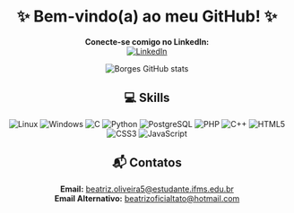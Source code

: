 <h1 align="center">✨ Bem-vindo(a) ao meu GitHub! ✨</h1>

<p align="center">
    <strong>Conecte-se comigo no LinkedIn:</strong><br/>
    <a href="https://linkedin.com/in/beatrizborgex">
        <img alt="LinkedIn" src="https://img.shields.io/badge/LinkedIn-0077B5?style=for-the-badge&logo=linkedin&logoColor=white"/>
    </a>
</p>

<p align="center">
    <img src="https://github-readme-stats.vercel.app/api?username=beatrizborgex&show_icons=true&theme=radical" alt="Borges GitHub stats"/>
</p>

<h2 align="center">💻 Skills</h2>

<p align="center">
    <img alt="Linux" src="https://img.shields.io/badge/Linux-FCC624?style=for-the-badge&logo=linux&logoColor=black"/>
    <img alt="Windows" src="https://img.shields.io/badge/Windows-0078D6?style=for-the-badge&logo=windows&logoColor=white"/>
    <img alt="C" src="https://img.shields.io/badge/c-%2300599C.svg?style=for-the-badge&logo=c&logoColor=white"/>
    <img alt="Python" src="https://img.shields.io/badge/Python-14354C?style=for-the-badge&logo=python&logoColor=white"/>
    <img alt="PostgreSQL" src="https://img.shields.io/badge/PostgreSQL-316192?style=for-the-badge&logo=postgresql&logoColor=white"/>
    <img alt="PHP" src="https://img.shields.io/badge/PHP-777BB4?style=for-the-badge&logo=php&logoColor=white"/>
    <img alt="C++" src="https://img.shields.io/badge/C%2B%2B-00599C?style=for-the-badge&logo=c%2B%2B&logoColor=white"/>
    <img alt="HTML5" src="https://img.shields.io/badge/HTML-239120?style=for-the-badge&logo=html5&logoColor=white"/>
    <img alt="CSS3" src="https://img.shields.io/badge/css3-%231572B6.svg?style=for-the-badge&logo=css3&logoColor=white"/>
    <img alt="JavaScript" src="https://img.shields.io/badge/JavaScript-F7DF1E?style=for-the-badge&logo=javascript&logoColor=black"/>
</p>

<h2 align="center">📬 Contatos</h2>

<p align="center">
    <strong>Email:</strong> <a href="mailto:beatriz.oliveira5@estudante.ifms.edu.br">beatriz.oliveira5@estudante.ifms.edu.br</a><br/>
    <strong>Email Alternativo:</strong> <a href="mailto:beatrizoficialtato@hotmail.com">beatrizoficialtato@hotmail.com</a>
</p>
